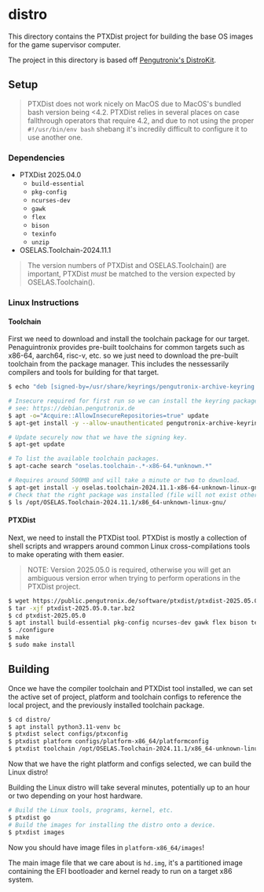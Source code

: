 # distro

This directory contains the PTXDist project for building the base OS images for the game supervisor computer. 

The project in this directory is based off [Pengutronix's DistroKit](https://git.pengutronix.de/cgit/DistroKit/).

## Setup

> PTXDist does not work nicely on MacOS due to MacOS's bundled bash version being <4.2. PTXDist relies in several places on case fallthrough operators that require 4.2, and due to not using the proper `#!/usr/bin/env bash` shebang it's incredily difficult to configure it to use another one.

### Dependencies

 - PTXDist 2025.04.0
 	- `build-essential`
	- `pkg-config`
	- `ncurses-dev`
	- `gawk`
	- `flex`
	- `bison`
	- `texinfo`
	- `unzip`
 - OSELAS.Toolchain-2024.11.1

> The version numbers of PTXDist and OSELAS.Toolchain() are important, PTXDist _must_ be matched to the version expected by OSELAS.Toolchain().

### Linux Instructions

#### Toolchain

First we need to download and install the toolchain package for our target. Penaguintronix provides pre-built toolchains for common targets such as x86-64, aarch64, risc-v, etc. so we just need to download the pre-built toolchain from the package manager. This includes the nessessarily compilers and tools for building for that target.

```bash
$ echo "deb [signed-by=/usr/share/keyrings/pengutronix-archive-keyring.gpg] http://debian.pengutronix.de/debian/ bookworm main contrib non-free" > /etc/apt/sources.list.d/pengutronix.list

# Insecure required for first run so we can install the keyring package.
# see: https://debian.pengutronix.de
$ apt -o="Acquire::AllowInsecureRepositories=true" update
$ apt-get install -y --allow-unauthenticated pengutronix-archive-keyring

# Update securely now that we have the signing key.
$ apt-get update

# To list the available toolchain packages.
$ apt-cache search "oselas.toolchain-.*-x86-64.*unknown.*"

# Requires around 500MB and will take a minute or two to download.
$ apt-get install -y oselas.toolchain-2024.11.1-x86-64-unknown-linux-gnu-gcc-14.2.1-clang-19.1.7-glibc-2.40-binutils-2.43.1-kernel-6.11.6-sanitized
# Check that the right package was installed (file will not exist otherwise)
$ ls /opt/OSELAS.Toolchain-2024.11.1/x86_64-unknown-linux-gnu/
```

#### PTXDist

Next, we need to install the PTXDist tool. PTXDist is mostly a collection of shell scripts and wrappers around common Linux cross-compilations tools to make operating with them easier.

> NOTE: Version 2025.05.0 is required, otherwise you will get an ambiguous version error when trying to perform operations in the PTXDist project.

```bash
$ wget https://public.pengutronix.de/software/ptxdist/ptxdist-2025.05.0.tar.bz2
$ tar -xjf ptxdist-2025.05.0.tar.bz2
$ cd ptxdist-2025.05.0
$ apt install build-essential pkg-config ncurses-dev gawk flex bison texinfo unzip
$ ./configure
$ make
$ sudo make install
```

## Building

Once we have the compiler toolchain and PTXDist tool installed, we can set the active set of project, platform and toolchain configs to reference the local project, and the previously installed toolchain package.

```bash
$ cd distro/
$ apt install python3.11-venv bc 
$ ptxdist select configs/ptxconfig
$ ptxdist platform configs/platform-x86_64/platformconfig
$ ptxdist toolchain /opt/OSELAS.Toolchain-2024.11.1/x86_64-unknown-linux-gnu/gcc-14.2.1-clang-19.1.7-glibc-2.40-binutils-2.43.1-kernel-6.11.6-sanitized/bin
```

Now that we have the right platform and configs selected, we can build the Linux distro!

Building the Linux distro will take several minutes, potentially up to an hour or two depending on your host hardware.

```bash
# Build the Linux tools, programs, kernel, etc.
$ ptxdist go
# Build the images for installing the distro onto a device.
$ ptxdist images
```

Now you should have image files in `platform-x86_64/images`!

The main image file that we care about is `hd.img`, it's a partitioned image containing the EFI bootloader and kernel ready to run on a target x86 system.
